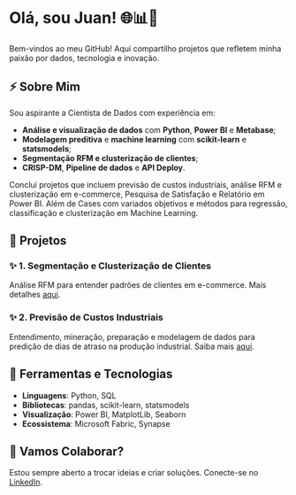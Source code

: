 # Olá, sou Juan! 🌐📊🤖

Bem-vindos ao meu GitHub! Aqui compartilho projetos que refletem minha paixão por dados, tecnologia e inovação.

## ⚡ Sobre Mim
Sou aspirante a Cientista de Dados com experiência em:
- **Análise e visualização de dados** com **Python**, **Power BI** e **Metabase**;
- **Modelagem preditiva** e **machine learning** com **scikit-learn** e **statsmodels**;
- **Segmentação RFM e clusterização de clientes**;
- **CRISP-DM**, **Pipeline de dados** e **API Deploy**.

Concluí projetos que incluem previsão de custos industriais, análise RFM e clusterização em e-commerce, Pesquisa de Satisfação e Relatório em Power BI.
Além de Cases com variados objetivos e métodos para regressão, classificação e clusterização em Machine Learning.

## 🚀 Projetos

### ✨ **1. Segmentação e Clusterização de Clientes**
Análise RFM para entender padrões de clientes em e-commerce. Mais detalhes [aqui](https://github.com/ju-sants/Projetos-Python/blob/540ddaa831a0efe6df04bc0a6f0da7277e003c96/Projeto_Clusteriza%C3%A7%C3%A3o_de_an%C3%A1lise_RFM_Juan_Bispo.ipynb).

### ✨ **2. Previsão de Custos Industriais**
Entendimento, mineração, preparação e modelagem de dados para predição de dias de atraso na produção industrial. Saiba mais [aqui](https://github.com/ju-sants/Projetos-Python/blob/275466ae9c1bec7cdd14a50091cc24d3f02482e3/Modelo_preditivo_e_Integra%C3%A7%C3%A3o_Web.ipynb).

## 🎨 Ferramentas e Tecnologias
- **Linguagens**: Python, SQL
- **Bibliotecas**: pandas, scikit-learn, statsmodels
- **Visualização**: Power BI, MatplotLib, Seaborn
- **Ecossistema**: Microsoft Fabric, Synapse

## 🙏 Vamos Colaborar?
Estou sempre aberto a trocar ideias e criar soluções. Conecte-se no [LinkedIn](https://linkedin.com/in/).
